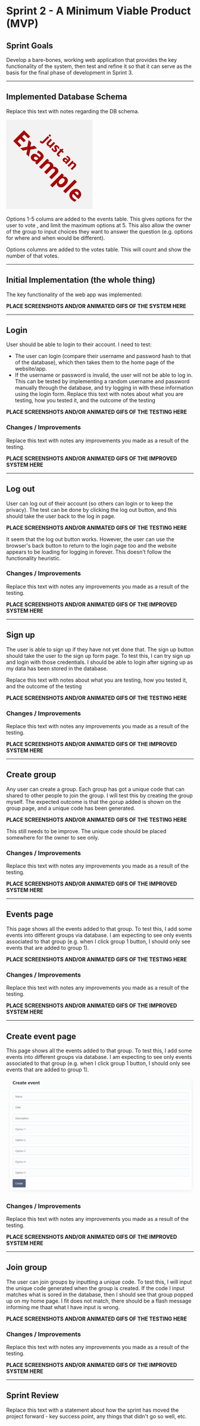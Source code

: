 # Sprint 2 - A Minimum Viable Product (MVP)


## Sprint Goals

Develop a bare-bones, working web application that provides the key functionality of the system, then test and refine it so that it can serve as the basis for the final phase of development in Sprint 3.


---

## Implemented Database Schema

Replace this text with notes regarding the DB schema.

![SCREENSHOT OF DB SCHEMA](screenshots/example.png)

Options 1-5 colums are added to the events table. This gives options for the user to vote , and limit the maximum options at 5. This also allow the owner of the group to input choices they want to answer the question (e.g. options for where and when would be different).

Options columns are added to the votes table. This will count and show the number of that votes.

---

## Initial Implementation (the whole thing)

The key functionality of the web app was implemented:

**PLACE SCREENSHOTS AND/OR ANIMATED GIFS OF THE SYSTEM HERE**


---

## Login

User should be able to login to their account. I need to test:
- The user can login (compare their username and password hash to that of the database), which then takes them to the home page of the website/app.
- If the username or password is invalid, the user will not be able to log in.
This can be tested by implementing a random username and password manually through the database, and try logging in with these information using the login form.
Replace this text with notes about what you are testing, how you tested it, and the outcome of the testing

**PLACE SCREENSHOTS AND/OR ANIMATED GIFS OF THE TESTING HERE**

### Changes / Improvements

Replace this text with notes any improvements you made as a result of the testing.

**PLACE SCREENSHOTS AND/OR ANIMATED GIFS OF THE IMPROVED SYSTEM HERE**


---

## Log out

User can log out of their account (so others can login or to keep the privacy). The test can be done by clicking the log out button, and this should take the user back to the log in page.

**PLACE SCREENSHOTS AND/OR ANIMATED GIFS OF THE TESTING HERE**

It seem that the log out button works. However, the user can use the browser's back button to return to the login page too and the website appears to be loading for logging in forever. This doesn't follow the functionality heuristic.

### Changes / Improvements

Replace this text with notes any improvements you made as a result of the testing.

**PLACE SCREENSHOTS AND/OR ANIMATED GIFS OF THE IMPROVED SYSTEM HERE**


---

## Sign up

The user is able to sign up if they have not yet done that. The sign up button should take the user to the sign up form page. To test this, I can try sign up and login with those credentials. I should be able to login after signing up as my data has been stored in the database.

Replace this text with notes about what you are testing, how you tested it, and the outcome of the testing

**PLACE SCREENSHOTS AND/OR ANIMATED GIFS OF THE TESTING HERE**

### Changes / Improvements

Replace this text with notes any improvements you made as a result of the testing.

**PLACE SCREENSHOTS AND/OR ANIMATED GIFS OF THE IMPROVED SYSTEM HERE**


---

## Create group

Any user can create a group. Each group has got a unique code that can shared to other people to join the group. I will test this by creating the group myself. The expected outcome is that the gorup added is shown on the group page, and a unique code has been generated. 

**PLACE SCREENSHOTS AND/OR ANIMATED GIFS OF THE TESTING HERE**

This still needs to be improve. The unique code should be placed somewhere for the owner to see only.

### Changes / Improvements

Replace this text with notes any improvements you made as a result of the testing.

**PLACE SCREENSHOTS AND/OR ANIMATED GIFS OF THE IMPROVED SYSTEM HERE**


---

## Events page

This page shows all the events added to that group. To test this, I add some events into different groups via database. I am expecting to see only events associated to that group (e.g. when I click group 1 button, I should only see events that are added to group 1).

**PLACE SCREENSHOTS AND/OR ANIMATED GIFS OF THE TESTING HERE**

### Changes / Improvements

Replace this text with notes any improvements you made as a result of the testing.

**PLACE SCREENSHOTS AND/OR ANIMATED GIFS OF THE IMPROVED SYSTEM HERE**


---

## Create event page

This page shows all the events added to that group. To test this, I add some events into different groups via database. I am expecting to see only events associated to that group (e.g. when I click group 1 button, I should only see events that are added to group 1).

![Alt text](image.png)

### Changes / Improvements

Replace this text with notes any improvements you made as a result of the testing.

**PLACE SCREENSHOTS AND/OR ANIMATED GIFS OF THE IMPROVED SYSTEM HERE**


---

## Join group

The user can join groups by inputting a unique code. To test this, I will input the unique code generated when the group is created. If the code I input matches what is sored in the database, then I should see that group popped up on my home page. I fit does not match, there should be a flash message informing me thaat what I have input is wrong.

**PLACE SCREENSHOTS AND/OR ANIMATED GIFS OF THE TESTING HERE**

### Changes / Improvements

Replace this text with notes any improvements you made as a result of the testing.

**PLACE SCREENSHOTS AND/OR ANIMATED GIFS OF THE IMPROVED SYSTEM HERE**


---

## Sprint Review

Replace this text with a statement about how the sprint has moved the project forward - key success point, any things that didn't go so well, etc.

